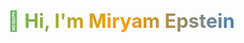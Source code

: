 <div align="center">

<h2 style="
  font-weight: bold;
  background: linear-gradient(90deg, #21C07A, #FF9900, #0077FF);
  -webkit-background-clip: text;
  -webkit-text-fill-color: transparent;
  font-size: 2.2em;
  margin-bottom: 8px;
">
👋 Hi, I'm <b>Miryam Epstein</b>
</h2>

</div>
